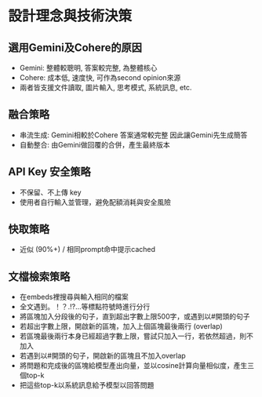 # 設計理念與技術決策
## 選用Gemini及Cohere的原因
- Gemini: 整體較聰明, 答案較完整, 為整體核心
- Cohere: 成本低, 速度快, 可作為second opinion來源
- 兩者皆支援文件讀取, 圖片輸入, 思考模式, 系統訊息, etc.
## 融合策略
- 串流生成: Gemini相較於Cohere 答案通常較完整 因此讓Gemini先生成簡答
- 自動整合: 由Gemini做回覆的合併，產生最終版本
## API Key 安全策略
- 不保留、不上傳 key
- 使用者自行輸入並管理，避免配額消耗與安全風險
## 快取策略
- 近似 (90%+) / 相同prompt命中提示cached
## 文檔檢索策略
- 在embeds裡搜尋與輸入相同的檔案
- 全文遇到。！？.!?…等標點符號時進行分行
- 將區塊加入分段後的句子，直到超出字數上限500字，或遇到以#開頭的句子
- 若超出字數上限，開啟新的區塊，加入上個區塊最後兩行 (overlap)
- 若區塊最後兩行本身已經超過字數上限，嘗試只加入一行，若依然超過，則不加入
- 若遇到以#開頭的句子，開啟新的區塊且不加入overlap
- 將問題和完成後的區塊給模型產出向量，並以cosine計算向量相似度，產生三個top-k
- 把這些top-k以系統訊息給予模型以回答問題